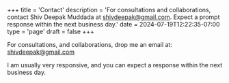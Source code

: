 +++
title = 'Contact'
description = 'For consultations and collaborations, contact Shiv Deepak Muddada at shivdeepak@gmail.com. Expect a prompt response within the next business day.'
date = 2024-07-19T12:22:35-07:00
type = 'page'
draft = false
+++

For consultations, and collaborations, drop me an email at: [shivdeepak@gmail.com](mailto:shivdeepak@gmail.com)

I am usually very responsive, and you can expect a response within the next business day.
